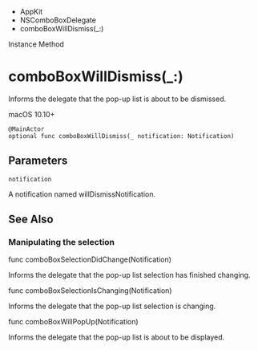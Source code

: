 

- AppKit
- NSComboBoxDelegate
-  comboBoxWillDismiss(\_:) 

Instance Method

# comboBoxWillDismiss(\_:)

Informs the delegate that the pop-up list is about to be dismissed.

macOS 10.10+

``` source
@MainActor
optional func comboBoxWillDismiss(_ notification: Notification)
```

## Parameters 

`notification`  

A notification named willDismissNotification.

## See Also

### Manipulating the selection

func comboBoxSelectionDidChange(Notification)

Informs the delegate that the pop-up list selection has finished changing.

func comboBoxSelectionIsChanging(Notification)

Informs the delegate that the pop-up list selection is changing.

func comboBoxWillPopUp(Notification)

Informs the delegate that the pop-up list is about to be displayed.

